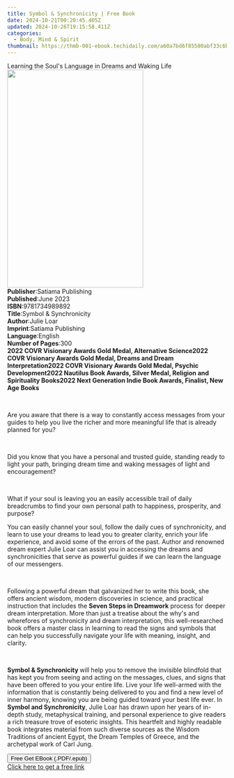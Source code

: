 ```yaml
---
title: Symbol & Synchronicity | Free Book
date: 2024-10-21T00:20:45.405Z
updated: 2024-10-26T19:15:58.411Z
categories:
  - Body, Mind & Spirit
thumbnail: https://thmb-001-ebook.techidaily.com/a60a7bd6f85580abf33c6ba9dfd451b8c5d7357d7f976148b050da78b0ded37d.jpg
---
```

<main id="book-container">
  <div class="flex flex-col">
    <div class="book-brief flex-1 py-6 px-4 sm:p-6 md:py-10 md:px-8">
      <!-- brief-->
      <div class="book-brief-main">
        Learning the Soul's Language in Dreams and Waking Life
      </div>
    </div>
    <div
      class="book-meta-info flex-1 grid gap-4 col-start-1 col-end-3 row-start-1 sm:mb-6 sm:grid-cols-4 lg:gap-6 lg:col-start-2 lg:row-end-6 lg:row-span-6 lg:mb-0"
    >
      <div
        class="book-meta-info-left place-content-center mt-4 p-4 text-sm leading-6 col-start-2 col-span-2 dark:text-slate-400"
      >
        <img
          class="w-full h-500 object-cover rounded-lg sm:h-255 sm:col-span-2 lg:col-span-full"
          src="https://img-001-ebook.techidaily.com/c983918e28495e8adcaf20d180bac50ea0378d093c0bd667f5f53047fecdbed1.jpg"
          alt=""
          width="312"
          height="500"
        />
      </div>
      <div
        class="book-meta-info-right mt-2 col-start-1 row-start-2 col-span-3 self-center"
      >
        <!-- meta data  -->
        <div class="flex flex-col px-4 md:px-8">
          <div class="flex-1">
            <strong>Publisher</strong>:<span class="px-2"
              >Satiama Publishing</span
            >
          </div>
          <div class="flex-1">
            <strong>Published</strong>:<span class="px-2">June 2023</span>
          </div>
          <div class="flex-1">
            <strong>ISBN</strong>:<span class="px-2">9781734989892</span>
          </div>
          <div class="flex-1">
            <strong>Title</strong>:<span class="px-2"
              >Symbol &amp; Synchronicity</span
            >
          </div>
          <div class="flex-1">
            <strong>Author</strong>:<span class="px-2">Julie Loar</span>
          </div>
          <div class="flex-1">
            <strong>Imprint</strong>:<span class="px-2"
              >Satiama Publishing</span
            >
          </div>
          <div class="flex-1">
            <strong>Language</strong>:<span class="px-2">English</span>
          </div>
          <div class="flex-1">
            <strong>Number of Pages</strong>:<span class="px-2">300</span>
          </div>
        </div>
      </div>
    </div>
    <div class="book-description flex-1 py-6 px-4 sm:p-6 md:py-10 md:px-8">
      <div class="book-description-main">
        <div accordion-content="" id="description">
          <strong
            >2022 COVR Visionary Awards Gold Medal, Alternative Science</strong
          ><strong
            >2022 COVR Visionary Awards Gold Medal, Dreams and Dream
            Interpretation</strong
          ><strong
            >2022 COVR Visionary Awards Gold Medal, Psychic Development</strong
          ><strong
            >2022 Nautilus Book Awards, Silver Medal, Religion and Spirituality
            Books</strong
          ><strong
            >2022 Next Generation Indie Book Awards, Finalist, New Age
            Books</strong
          >
          <p><br /></p>
          <p>
            Are you aware that there is a way to constantly access messages from
            your guides to help you live the richer and more meaningful life
            that is already planned for you?
          </p>
          <p><br /></p>
          <p>
            Did you know that you have a personal and trusted guide, standing
            ready to light your path, bringing dream time and waking messages of
            light and encouragement?
          </p>
          <p><br /></p>
          <p>
            What if your soul is leaving you an easily accessible trail of daily
            breadcrumbs to find your own personal path to happiness, prosperity,
            and purpose?
          </p>
          <p>
            You can easily channel your soul, follow the daily cues of
            synchronicity, and learn to use your dreams to lead you to greater
            clarity, enrich your life experience, and avoid some of the errors
            of the past. Author and renowned dream expert Julie Loar can assist
            you in accessing the dreams and synchronicities that serve as
            powerful guides if we can learn the language of our messengers.
          </p>
          <p><br /></p>
          <p>
            Following a powerful dream that galvanized her to write this book,
            she offers ancient wisdom, modern discoveries in science, and
            practical instruction that includes the
            <strong>Seven Steps in Dreamwork</strong> process for deeper dream
            interpretation. More than just a treatise about the why's and
            wherefores of synchronicity and dream interpretation, this
            well-researched book offers a master class in learning to read the
            signs and symbols that can help you successfully navigate your life
            with meaning, insight, and clarity.
          </p>
          <p><br /></p>
          <p>
            <strong>Symbol &amp; Synchronicity </strong>will help you to remove
            the invisible blindfold that has kept you from seeing and acting on
            the messages, clues, and signs that have been offered to you your
            entire life. Live your life well-armed with the information that is
            constantly being delivered to you and find a new level of inner
            harmony, knowing you are being guided toward your best life ever. In
            <strong>Symbol and Synchronicity</strong>, Julie Loar has drawn upon
            her years of in-depth study, metaphysical training, and personal
            experience to give readers a rich treasure trove of esoteric
            insights. This heartfelt and highly readable book integrates
            material from such diverse sources as the Wisdom Traditions of
            ancient Egypt, the Dream Temples of Greece, and the archetypal work
            of Carl Jung.
          </p>
        </div>
        <div class="accordion-fader"></div>
      </div>
    </div>
    <div class="book-excerpts flex-1 py-6 px-4 sm:p-6 md:py-10 md:px-8"></div>
    <div
      class="book-about-author flex-1 py-6 px-4 sm:p-6 md:py-10 md:px-8"
    ></div>
    <div class="book-free-get flex-1 py-6 px-4 sm:p-6 md:py-10 md:px-8">
      <button
        id="btn-free-get"
        class="bg-blue-500 hover:bg-blue-700 text-white font-bold py-2 px-4 rounded"
      >
        Free Get EBook (.PDF/.epub)
      </button>
      <div id="countdown-display" class="px-2 text-lg mt-2"></div>
      <a
        id="free-link"
        class="hidden bg-blue-500 hover:bg-blue-700 text-white font-bold py-2 px-4 rounded"
        href="https://www.ebooks.com/en-us/book/211018012/symbol-synchronicity/julie-loar/"
        target="_blank"
        >Click here to get a free link</a
      >
    </div>
    <script>
      let countdownTime = 0;
      let countdownInterval = null;
      document
        .getElementById('btn-free-get')
        .addEventListener('click', startCountdown);
      function startCountdown() {
        countdownTime = new Date().getTime() + 60000 * 3;
        countdownInterval = setInterval(updateCountdown, 1000);
        document.getElementById('btn-free-get').disabled = true;
        document
          .getElementById('btn-free-get')
          .classList.add('bg-gray-500', 'cursor-not-allowed');
      }
      function updateCountdown() {
        let currentTime = new Date().getTime();
        let timeLeft = countdownTime - currentTime;
        let secondsLeft = Math.floor(timeLeft / 1000);
        document.getElementById('countdown-display').innerHTML =
          `Remaining time: ${secondsLeft} seconds.`;
        if (secondsLeft <= 0) {
          clearInterval(countdownInterval);
          document.getElementById('btn-free-get').classList.add('hidden');
          document.getElementById('free-link').classList.remove('hidden');
          document.getElementById('countdown-display').innerHTML = '';
        }
      }
    </script>
  </div>
</main>

<ins class="adsbygoogle"
      style="display:block"
      data-ad-client="ca-pub-7571918770474297"
      data-ad-slot="8358498916"
      data-ad-format="auto"
      data-full-width-responsive="true"></ins>
    